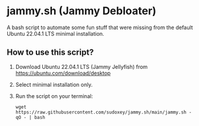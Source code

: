 # jammy.sh (Jammy Debloater)

A bash script to automate some fun stuff that were missing from the default Ubuntu 22.04.1 LTS minimal installation.

## How to use this script?

1. Download Ubuntu 22.04.1 LTS (Jammy Jellyfish) from https://ubuntu.com/download/desktop
2. Select minimal installation only.
3. Run the script on your terminal:

    `wget https://raw.githubusercontent.com/sudoxey/jammy.sh/main/jammy.sh -qO - | bash`
